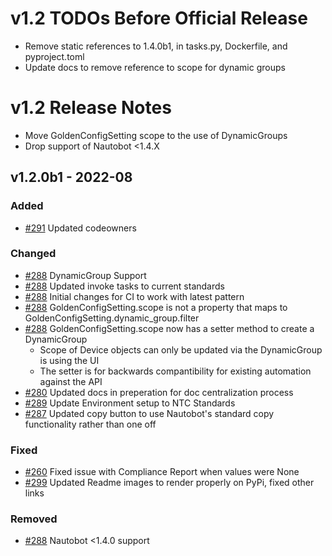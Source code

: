 # v1.2 TODOs Before Official Release
- Remove static references to 1.4.0b1, in tasks.py, Dockerfile, and pyproject.toml
- Update docs to remove reference to scope for dynamic groups

# v1.2 Release Notes
- Move GoldenConfigSetting scope to the use of DynamicGroups
- Drop support of Nautobot <1.4.X

## v1.2.0b1 - 2022-08

### Added

- [#291](https://github.com/nautobot/nautobot-plugin-golden-config/pull/291) Updated codeowners

### Changed

- [#288](https://github.com/nautobot/nautobot-plugin-golden-config/issues/288) DynamicGroup Support
- [#288](https://github.com/nautobot/nautobot-plugin-golden-config/issues/288) Updated invoke tasks to current standards
- [#288](https://github.com/nautobot/nautobot-plugin-golden-config/issues/288) Initial changes for CI to work with latest pattern
- [#288](https://github.com/nautobot/nautobot-plugin-golden-config/issues/288) GoldenConfigSetting.scope is not a property that maps to GoldenConfigSetting.dynamic_group.filter
- [#288](https://github.com/nautobot/nautobot-plugin-golden-config/issues/288) GoldenConfigSetting.scope now has a setter method to create a DynamicGroup
  - Scope of Device objects can only be updated via the DynamicGroup is using the UI
  - The setter is for backwards compantibility for existing automation against the API
- [#280](https://github.com/nautobot/nautobot-plugin-golden-config/issues/280) Updated docs in preperation for doc centralization process
- [#289](https://github.com/nautobot/nautobot-plugin-golden-config/issues/289) Update Environment setup to NTC Standards
- [#287](https://github.com/nautobot/nautobot-plugin-golden-config/issues/287) Updated copy button to use Nautobot's standard copy functionality rather than one off

### Fixed

- [#260](https://github.com/nautobot/nautobot-plugin-golden-config/issues/260) Fixed issue with Compliance Report when values were None
- [#299](https://github.com/nautobot/nautobot-plugin-golden-config/issues/299) Updated Readme images to render properly on PyPi, fixed other links

### Removed

- [#288](https://github.com/nautobot/nautobot-plugin-golden-config/issues/288) Nautobot <1.4.0 support
